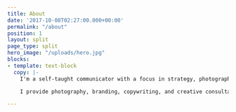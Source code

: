```yaml
---
title: About
date: '2017-10-08T02:27:00.000+00:00'
permalink: "/about"
position: 1
layout: split
page_type: split
hero_image: "/uploads/hero.jpg"
blocks:
- template: text-block
  copy: |-
    I'm a self-taught communicator with a focus in strategy, photography, and writing. I love working with individuals, small start-ups and established brands to craft a clear, consistent message through pure, candid collaboration.

    I provide photography, branding, copywriting, and creative consultation services. Let's work together.

---
```

